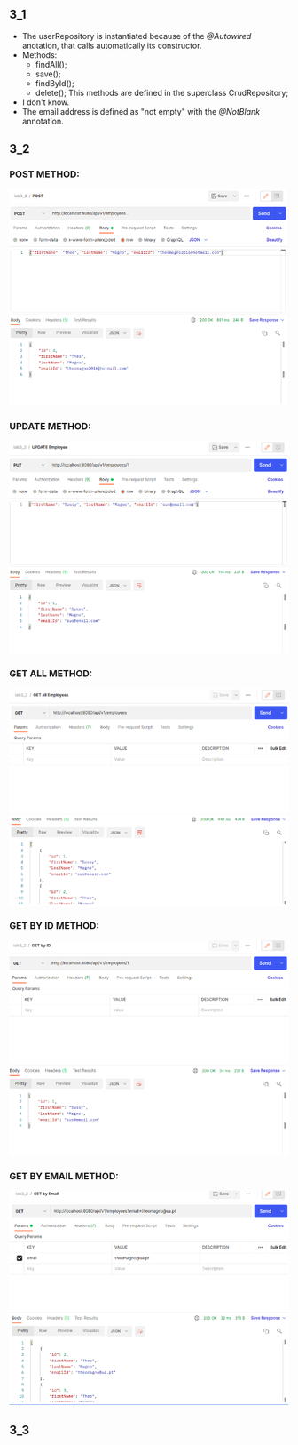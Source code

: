 ## 3_1

- The userRepository is instantiated because of the *@Autowired* anotation, that calls automatically its constructor.
- Methods:
    - findAll();
    - save();
    - findById();
    - delete();
    This methods are defined in the superclass CrudRepository;
- I don't know.
- The email address is defined as "not empty" with the *@NotBlank* annotation.

## 3_2

### POST METHOD:

<img src="screenshots/post.png" />

### UPDATE METHOD:

<img src="screenshots/update.png" />

### GET ALL METHOD:

<img src="screenshots/getAll.png" />

### GET BY ID METHOD:

<img src="screenshots/getById.png" />

### GET BY EMAIL METHOD:

<img src="screenshots/getByEmail.png" />

## 3_3